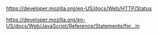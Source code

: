https://developer.mozilla.org/en-US/docs/Web/HTTP/Status

https://developer.mozilla.org/en-US/docs/Web/JavaScript/Reference/Statements/for...in